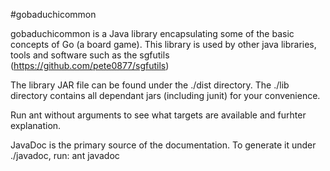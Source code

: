 #gobaduchicommon

gobaduchicommon is a Java library encapsulating some of the basic concepts of Go (a board game). This library is used by other java libraries, tools and software such as the sgfutils (https://github.com/pete0877/sgfutils)

The library JAR file can be found under the ./dist directory. The ./lib directory contains all dependant jars (including junit) for your convenience. 

Run ant without arguments to see what targets are available and furhter explanation.

JavaDoc is the primary source of the documentation. To generate it under ./javadoc, run:  ant javadoc
